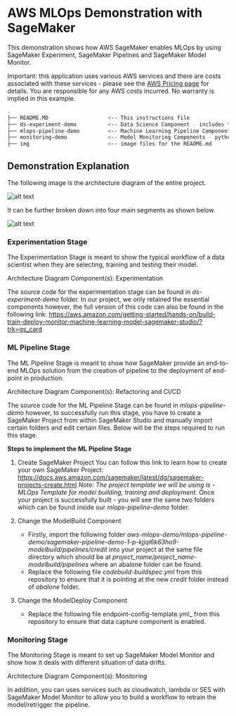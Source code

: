 # AWS MLOps Demonstration with SageMaker

This demonstration shows how AWS SageMaker enables MLOps by using SageMaker Experiment, SageMaker Pipelines and SageMaker Model Monitor.

Important: this application uses various AWS services and there are costs associated with these services - please see the [AWS Pricing page](https://aws.amazon.com/pricing/) for details. You are responsible for any AWS costs incurred. No warranty is implied in this example.

```bash
.
├── README.MD                   <-- This instructions file
├── ds-experiment-demo          <-- Data Science Component - includes the data and the main python notebook which creates the model
├── mlops-pipeline-demo         <-- Machine Learning Pipeline Component - Source code for SageMaker Pipeline and SageMaker Project template 
├── monitoring-demo             <-- Model Monitoring Components - python notebook which sets up Model Monitoring and feeds data to it
├── img                         <-- image files for the README.md

```

## Demonstration Explanation 

The following image is the architecture diagram of the entire project.

![alt text](https://github.com/poonsinta96/aws-mlops-demo/blob/main/img/MLOps%20Architecture%20Diagram.png?raw=true)

It can be further broken down into four main segments as shown below.

![alt text](https://github.com/poonsinta96/aws-mlops-demo/blob/main/img/MLOps%20Architecture%20Diagram%20Explained.png?raw=true)

### Experimentation Stage

The Experimentation Stage is meant to show the typical workflow of a data scientist when they are selecting, training and testing their model.  

Architecture Diagram Component(s): Experimentation

The source code for the experimentation stage can be found in _ds-experiment-demo_ folder. In our project, we only retained the essential components however, the full version of this code can also be found in the following link: https://aws.amazon.com/getting-started/hands-on/build-train-deploy-monitor-machine-learning-model-sagemaker-studio/?trk=gs_card 

### ML Pipeline Stage

The ML Pipeline Stage is meant to show how SageMaker provide an end-to-end MLOps solution from the creation of pipeline to the deployment of end-point in production. 

Architecture Diagram Component(s): Refactoring and CI/CD

The source code for the ML Pipeline Stage can be found in _mlops-pipeline-demo_ however, to successfully run this stage, you have to create a SageMaker Project from within SageMaker Studio and manually import certain folders and edit certain files. Below will be the steps required to run this stage.

**Steps to implement the ML Pipeline Stage**
1. Create SageMaker Project 
   You can follow this link to learn how to create your own SageMaker Project: https://docs.aws.amazon.com/sagemaker/latest/dg/sagemaker-projects-create.html
   _Note: The project template we will be using is - MLOps Template for model building, training and deployment._
   Once your project is successfully built - you will see the same two folders which can be found inside our _mlops-pipeline-demo_ folder.
   
2. Change the ModelBuild Component
   - Firstly, import the following folder _aws-mlops-demo/mlops-pipeline-demo/sagemaker-pipeline-demo-1-p-kjjql6k63ho9-modelbuild/pipelines/credit_ into your project at the same file directory which should be at _project_name/project_name-modelbuild/pipelines_ where an abalone folder can be found.
   - Replace the following file _codebuild-buildspec.yml_ from this repository to ensure that it is pointing at the new _credit_ folder instead of _abalone_ folder.
   
3. Change the ModelDeploy Component 
   - Replace the following file endpoint-config-template.yml_ from this repository to ensure that data capture component is enabled.

### Monitoring Stage

The Monitoring Stage is meant to set up SageMaker Model Monitor and show how it deals with different situation of data drifts. 

Architecture Diagram Component(s): Monitoring

In addition, you can uses services such as cloudwatch, lambda or SES with SageMaker Model Monitor to allow you to build a workflow to retrain the model/retrigger the pipeline.  


